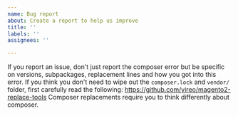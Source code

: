 ```yaml
---
name: Bug report
about: Create a report to help us improve
title: ''
labels: ''
assignees: ''

---
```


If you report an issue, don't just report the composer error but be specific on versions, subpackages, replacement lines and how you got into this error. If you think you don't need to wipe out the `composer.lock` and `vendor/` folder, first carefully read the following: https://github.com/yireo/magento2-replace-tools Composer replacements require you to think differently about composer.
